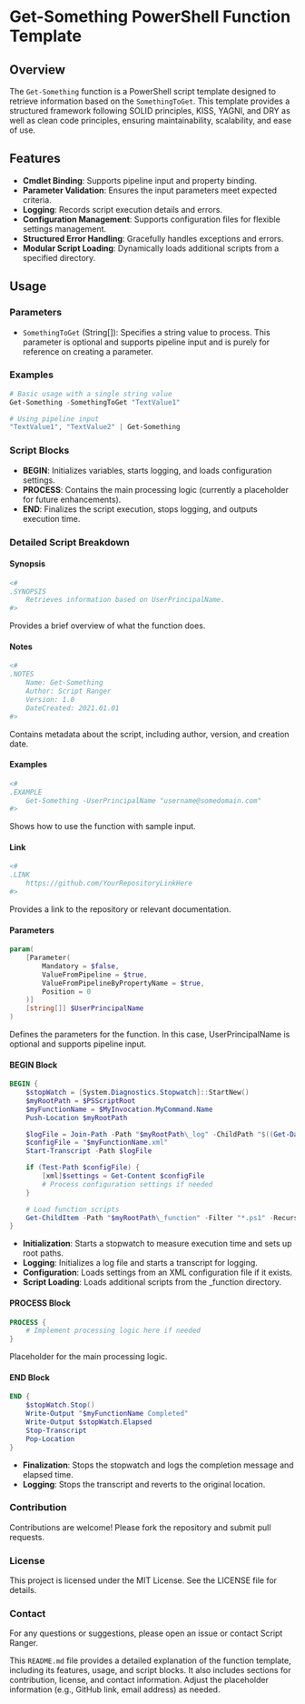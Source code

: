 # Get-Something PowerShell Function Template

## Overview

The `Get-Something` function is a PowerShell script template designed to retrieve information based on the `SomethingToGet`. This template provides a structured framework following SOLID principles, KISS, YAGNI, and DRY as well as clean code principles, ensuring maintainability, scalability, and ease of use.

## Features

- **Cmdlet Binding**: Supports pipeline input and property binding.
- **Parameter Validation**: Ensures the input parameters meet expected criteria.
- **Logging**: Records script execution details and errors.
- **Configuration Management**: Supports configuration files for flexible settings management.
- **Structured Error Handling**: Gracefully handles exceptions and errors.
- **Modular Script Loading**: Dynamically loads additional scripts from a specified directory.

## Usage

### Parameters

- `SomethingToGet` (String[]): Specifies a string value to process. This parameter is optional and supports pipeline input and is purely for reference on creating a parameter.

### Examples

```powershell
# Basic usage with a single string value
Get-Something -SomethingToGet "TextValue1"

# Using pipeline input
"TextValue1", "TextValue2" | Get-Something
```

### Script Blocks

- **BEGIN**: Initializes variables, starts logging, and loads configuration settings.
- **PROCESS**: Contains the main processing logic (currently a placeholder for future enhancements).
- **END**: Finalizes the script execution, stops logging, and outputs execution time.

### Detailed Script Breakdown
#### Synopsis

```powershell
<#
.SYNOPSIS
    Retrieves information based on UserPrincipalName.
#>
```
Provides a brief overview of what the function does.

#### Notes
```powershell
<#
.NOTES
    Name: Get-Something
    Author: Script Ranger
    Version: 1.0
    DateCreated: 2021.01.01
#>
```
Contains metadata about the script, including author, version, and creation date.

#### Examples
```powershell
<#
.EXAMPLE
    Get-Something -UserPrincipalName "username@somedomain.com"
#>
```
Shows how to use the function with sample input.

#### Link
```powershell
<#
.LINK
    https://github.com/YourRepositoryLinkHere
#>
```
Provides a link to the repository or relevant documentation.

#### Parameters
```powershell
param(
    [Parameter(
        Mandatory = $false,
        ValueFromPipeline = $true,
        ValueFromPipelineByPropertyName = $true,
        Position = 0
    )]
    [string[]] $UserPrincipalName
)
```
Defines the parameters for the function. In this case, UserPrincipalName is optional and supports pipeline input.

#### BEGIN Block
```powershell
BEGIN {
    $stopWatch = [System.Diagnostics.Stopwatch]::StartNew()
    $myRootPath = $PSScriptRoot
    $myFunctionName = $MyInvocation.MyCommand.Name
    Push-Location $myRootPath

    $logFile = Join-Path -Path "$myRootPath\_log" -ChildPath "$((Get-Date).ToString('yyyy.MM.dd.HHmmss')).$myFunctionName.log"
    $configFile = "$myFunctionName.xml"
    Start-Transcript -Path $logFile

    if (Test-Path $configFile) {
        [xml]$settings = Get-Content $configFile
        # Process configuration settings if needed
    }

    # Load function scripts
    Get-ChildItem -Path "$myRootPath\_function" -Filter "*.ps1" -Recurse -Verbose | ForEach-Object { . $_ }
}
```
- **Initialization**: Starts a stopwatch to measure execution time and sets up root paths.
- **Logging**: Initializes a log file and starts a transcript for logging.
- **Configuration**: Loads settings from an XML configuration file if it exists.
- **Script Loading**: Loads additional scripts from the _function directory.

#### PROCESS Block
```powershell
PROCESS {
    # Implement processing logic here if needed
}
```
Placeholder for the main processing logic.

#### END Block
```powershell
END {
    $stopWatch.Stop()
    Write-Output "$myFunctionName Completed"
    Write-Output $stopWatch.Elapsed
    Stop-Transcript
    Pop-Location
}
```
- **Finalization**: Stops the stopwatch and logs the completion message and elapsed time.
- **Logging**: Stops the transcript and reverts to the original location.

### Contribution
Contributions are welcome! Please fork the repository and submit pull requests.

### License
This project is licensed under the MIT License. See the LICENSE file for details.

### Contact
For any questions or suggestions, please open an issue or contact Script Ranger.


This `README.md` file provides a detailed explanation of the function template, including its features, usage, and script blocks. It also includes sections for contribution, license, and contact information. Adjust the placeholder information (e.g., GitHub link, email address) as needed.

